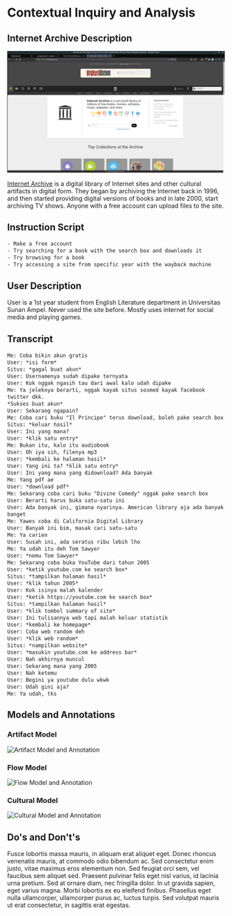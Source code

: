 # Contextual Inquiry and Analysis
## Internet Archive Description

![Internet Archive Homepage](res/archive.png)

[Internet Archive](https://archive.org) is a digital library of Internet sites and other cultural artifacts in digital form. They began by archiving the Internet back in 1996, and then started providing digital versions of books and in late 2000, start archiving TV shows. Anyone with a free account can upload files to the site. 
## Instruction Script
    - Make a free account
    - Try searching for a book with the search box and downloads it
    - Try browsing for a book
    - Try accessing a site from specific year with the wayback machine
## User Description
User is a 1st year student from English Literature department in Universitas Sunan Ampel. Never used the site before. Mostly uses internet for social media and playing games.
## Transcript
```
Me: Coba bikin akun gratis
User: *isi form*
Situs: *gagal buat akun*
User: Usernamenya sudah dipake ternyata
User: Kok nggak ngasih tau dari awal kalo udah dipake
Me: Ya jeleknya berarti, nggak kayak situs sosmed kayak facebook twitter dkk.
*Sukses buat akun*
User: Sekarang ngapain?
Me: Coba cari buku "Il Principe" terus download, boleh pake search box
Situs: *keluar hasil*
User: Ini yang mana?
User: *klik satu entry*
Me: Bukan itu, kalo itu audiobook
User: Oh iya sih, filenya mp3
User: *kembali ke halaman hasil*
User: Yang ini ta? *klik satu entry*
User: Ini yang mana yang didownload? Ada banyak
Me: Yang pdf ae
User: *download pdf*
Me: Sekarang coba cari buku "Divine Comedy" nggak pake search box
User: Berarti harus buka satu-satu ini
User: Ada banyak ini, gimana nyarinya. American library aja ada banyak banget
Me: Yawes coba di California Digital Library
User: Banyak ini bim, masak cari satu-satu
Me: Ya carien
User: Susah ini, ada seratus ribu lebih lho
Me: Ya udah itu deh Tom Sawyer
User: *nemu Tom Sawyer*
Me: Sekarang coba buka YouTube dari tahun 2005
User: *ketik youtube.com ke search box*
Situs: *tampilkan halaman hasil*
User: *klik tahun 2005*
User: Kok isinya malah kalender
User: *ketik https://youtube.com ke search box*
Situs: *tampilkan halaman hasil*
User: *klik tombol summary of site*
User: Ini tulisannya web tapi malah keluar statistik
User: *kembali ke homepage*
User: Coba web random deh
User: *klik web random*
Situs: *nampilkan website*
User: *masukin youtube.com ke address bar*
User: Nah akhirnya muncul
User: Sekarang mana yang 2005
User: Nah ketemu
User: Begini ya youtube dulu wkwk
User: Udah gini aja?
Me: Ya udah, tks
```
## Models and Annotations
### Artifact Model
![Artifact Model and Annotation](https://picsum.photos/400/300/?random)
### Flow Model
![Flow Model and Annotation](https://picsum.photos/400/300/?random)
### Cultural Model
![Cultural Model and Annotation](https://picsum.photos/400/300/?random)
## Do's and Don't's
Fusce lobortis massa mauris, in aliquam erat aliquet eget. Donec rhoncus venenatis mauris, at commodo odio bibendum ac. Sed consectetur enim justo, vitae maximus eros elementum non. Sed feugiat orci sem, vel faucibus sem aliquet sed. Praesent pulvinar felis eget nisl varius, id lacinia urna pretium. Sed at ornare diam, nec fringilla dolor. In ut gravida sapien, eget varius magna. Morbi lobortis ex eu eleifend finibus. Phasellus eget nulla ullamcorper, ullamcorper purus ac, luctus turpis. Sed volutpat mauris ut erat consectetur, in sagittis erat egestas.
